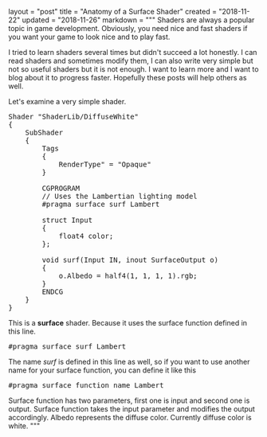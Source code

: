 layout = "post"
title = "Anatomy of a Surface Shader"
created = "2018-11-22"
updated = "2018-11-26"
markdown = """
Shaders are always a popular topic in game development. Obviously, you need nice and fast shaders if you want your game to look nice and to play fast.

I tried to learn shaders several times but didn't succeed a lot honestly. I can read shaders and sometimes modify them, I can also write very simple but not so useful shaders but it is not enough. I want to learn more and I want to blog about it to progress faster. Hopefully these posts will help others as well.

Let's examine a very simple shader.

<pre class="prettyprint">
Shader "ShaderLib/DiffuseWhite"
{
    SubShader
    {
        Tags
        {
            RenderType" = "Opaque"
        }
        
        CGPROGRAM
        // Uses the Lambertian lighting model
        #pragma surface surf Lambert
        
        struct Input
        {
            float4 color;
        };
        
        void surf(Input IN, inout SurfaceOutput o)
        {
            o.Albedo = half4(1, 1, 1, 1).rgb;
        }
        ENDCG
    }
}
</pre>

This is a **surface** shader. Because it uses the surface function defined in this line.
<pre class="prettyprint">
#pragma surface surf Lambert
</pre>
The name _surf_ is defined in this line as well, so if you want to use another name for your surface function, you can define it like this
<pre class="prettyprint">
#pragma surface function_name Lambert
</pre>

Surface function has two parameters, first one is input and second one is output. Surface function takes the input parameter and modifies the output accordingly. Albedo represents the diffuse color. Currently diffuse color is white.
"""
